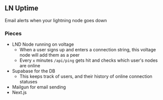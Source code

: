 ## LN Uptime

Email alerts when your lightning node goes down

### Pieces

- LND Node running on voltage
  - When a user signs up and enters a connection string, this voltage node will add them as a peer
  - Every `x` minutes `/api/ping` gets hit and checks which user's nodes are online
- Supabase for the DB
  - This keeps track of users, and their history of online connection statuses
- Mailgun for email sending
- Next.js
